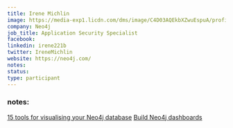 ```yaml
---
title: Irene Michlin
image: https://media-exp1.licdn.com/dms/image/C4D03AQEkbXZwuEspuA/profile-displayphoto-shrink_800_800/0/1600159590979?e=1649289600&v=beta&t=-9kasdvxhWdVp60ZfhwXfuLhjZa6I9F_-5rsLMOZdsM
company: Neo4j
job_title: Application Security Specialist
facebook:
linkedin: irene221b
twitter: IreneMichlin
website: https://neo4j.com/
notes:
status: 
type: participant
---
```

### notes:
[15 tools for visualising your Neo4j database](https://nielsdejong.nl/neo4j%20projects/2021/04/08/graph-visualizations-survey.html)
[Build Neo4j dashboards](https://nielsdejong.nl/neo4j%20projects/2020/11/16/neodash.html)

